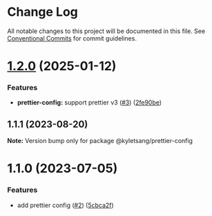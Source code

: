 # Change Log

All notable changes to this project will be documented in this file.
See [Conventional Commits](https://conventionalcommits.org) for commit guidelines.

# [1.2.0](https://github.com/kyletsang/javascript/compare/@kyletsang/prettier-config@1.1.0...@kyletsang/prettier-config@1.2.0) (2025-01-12)


### Features

* **prettier-config:** support prettier v3 ([#3](https://github.com/kyletsang/javascript/issues/3)) ([2fe90be](https://github.com/kyletsang/javascript/commit/2fe90bef88c4b2abfeb2dca26c04d8eed476ddc8))





## 1.1.1 (2023-08-20)

**Note:** Version bump only for package @kyletsang/prettier-config





# 1.1.0 (2023-07-05)


### Features

* add prettier config ([#2](https://github.com/kyletsang/javascript/issues/2)) ([5cbca2f](https://github.com/kyletsang/javascript/commit/5cbca2f3bb26e679694fcbe080ad875e00a9d24f))
